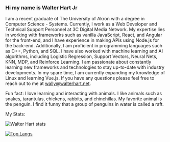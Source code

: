 ### Hi my name is Walter Hart Jr

 I am a recent graduate of The University of Akron with a degree in Computer Science - Systems. Currently, I work as a Web Developer and Technical Support Personnel at 3C Digital Media Network. My expertise lies in working with frameworks such as vanilla JavaScript, React, and Angular for the front-end, and I have experience in making APIs using Node.js for the back-end. Additionally, I am proficient in programming languages such as C++, Python, and SQL. I have also worked with machine learning and AI algorithms, including Logistic Regression, Support Vectors, Neural Nets, KNN, MDP, and Reinforce Learning. I am passionate about constantly learning new frameworks and technologies to stay up-to-date with industry developments. In my spare time, I am currently expanding my knowledge of Linux and learning Vue.js. If you have any questions  please feel free to reach out to me at wally@walterhart.net.

Fun fact: I love learning and interacting with animals.  I like animals such as snakes, tarantulas, chickens, rabbits, and chinchillas.  My favorite animal is the penguin. I find it funny that a group of penguins in water is called a raft.



My Stats:



 ![Walter Hart stats](https://github-readme-stats.vercel.app/api?username=walterhart&show_icons=true&count_private=true&theme=tokyonight&rank_icon=github)
 
[![Top Langs](https://github-readme-stats.vercel.app/api/top-langs/?username=walterhart&layout=pie&theme=tokyonight)](https://github.com/anuraghazra/github-readme-stats)

